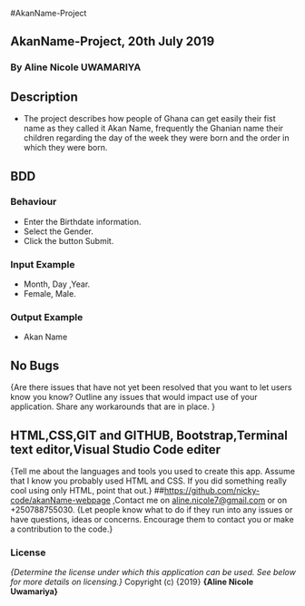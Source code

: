 #AkanName-Project
## AkanName-Project, 20th July 2019
### By Aline Nicole UWAMARIYA
## Description
* The project describes how people of Ghana can get easily their fist name as they called it Akan Name, frequently the Ghanian name their children regarding the day of the week they were born and the order in which they were born.
## BDD
### Behaviour
* Enter the Birthdate information.
* Select the Gender.
* Click the button Submit.
### Input Example
* Month, Day ,Year.
* Female, Male.
### Output Example
* Akan Name
## No Bugs
{Are there issues that have not yet been resolved that you want to let users know you know? Outline any issues that would impact use of your application. Share any workarounds that are in place. }
## HTML,CSS,GIT and GITHUB, Bootstrap,Terminal text editor,Visual Studio Code editer
{Tell me about the languages and tools you used to create this app. Assume that I know you probably used HTML and CSS. If you did something really cool using only HTML, point that out.}
##https://github.com/nicky-code/akanName-webpage ,Contact me on aline.nicole7@gmail.com or on +250788755030.
{Let people know what to do if they run into any issues or have questions, ideas or concerns.  Encourage them to contact you or make a contribution to the code.}
### License
*{Determine the license under which this application can be used.  See below for more details on licensing.}*
Copyright (c) {2019} **{Aline Nicole Uwamariya}**


